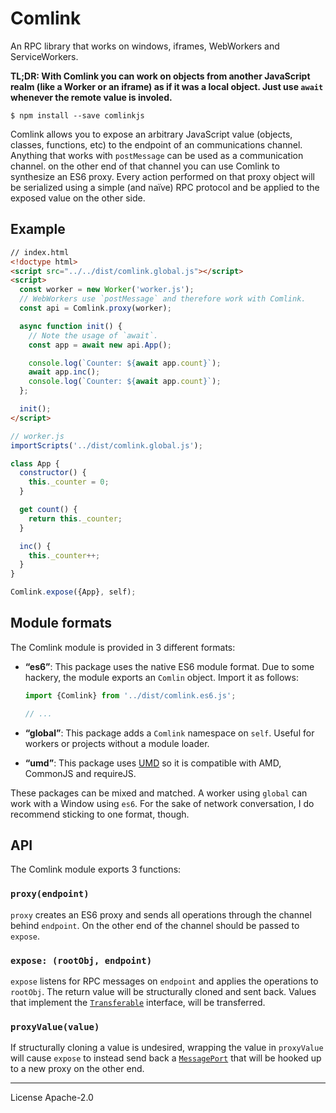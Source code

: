 # Comlink
An RPC library that works on windows, iframes, WebWorkers and ServiceWorkers.

**TL;DR: With Comlink you can work on objects from another JavaScript realm
(like a Worker or an iframe) as if it was a local object. Just use `await`
whenever the remote value is involed.**

```
$ npm install --save comlinkjs
```

Comlink allows you to expose an arbitrary JavaScript value (objects, classes,
functions, etc) to the endpoint of an communications channel. Anything that
works with `postMessage` can be used as a communication channel. on the other
end of that channel you can use Comlink to synthesize an ES6 proxy. Every action
performed on that proxy object will be serialized using a simple (and naïve) RPC
protocol and be applied to the exposed value on the other side.

## Example

```html
// index.html
<!doctype html>
<script src="../../dist/comlink.global.js"></script>
<script>
  const worker = new Worker('worker.js');
  // WebWorkers use `postMessage` and therefore work with Comlink.
  const api = Comlink.proxy(worker);

  async function init() {
    // Note the usage of `await`.
    const app = await new api.App();

    console.log(`Counter: ${await app.count}`);
    await app.inc();
    console.log(`Counter: ${await app.count}`);
  };

  init();
</script>
```

```js
// worker.js
importScripts('../dist/comlink.global.js');

class App {
  constructor() {
    this._counter = 0;
  }

  get count() {
    return this._counter;
  }

  inc() {
    this._counter++;
  }
}

Comlink.expose({App}, self);
```

## Module formats

The Comlink module is provided in 3 different formats:

* **“es6”**: This package uses the native ES6 module format. Due to some
  hackery, the module exports an `Comlin` object. Import it as follows:

  ```js
  import {Comlink} from '../dist/comlink.es6.js';

  // ...
  ```

* **“global”**: This package adds a `Comlink` namespace on `self`. Useful
  for workers or projects without a module loader.
* **“umd”**: This package uses [UMD] so it is compatible with AMD, CommonJS and
  requireJS.

These packages can be mixed and matched. A worker using `global` can work
with a Window using `es6`. For the sake of network conversation, I do recommend
sticking to one format, though.

## API

The Comlink module exports 3 functions:

### `proxy(endpoint)`

`proxy` creates an ES6 proxy and sends all operations through the channel behind
`endpoint`. On the other end of the channel should be passed to `expose`.

### `expose: (rootObj, endpoint)`

`expose` listens for RPC messages on `endpoint` and applies the operations to
`rootObj`. The return value will be structurally cloned and sent back. Values
that implement the [`Transferable`][transferable] interface, will be transferred.

### `proxyValue(value)`

If structurally cloning a value is undesired, wrapping the value in `proxyValue`
will cause `expose` to instead send back a [`MessagePort`][MessagePort] that
will be hooked up to a new proxy on the other end.


[UMD]: https://github.com/umdjs/umd
[transferable]: https://developer.mozilla.org/en-US/docs/Web/API/Transferable
[MessagePort]: https://developer.mozilla.org/en-US/docs/Web/API/MessagePort

---
License Apache-2.0
